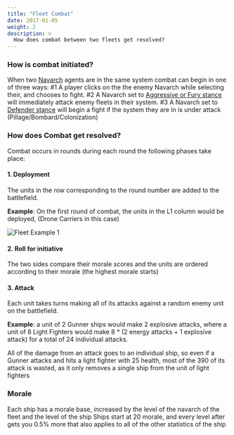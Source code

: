 ```yaml
---
title: "Fleet Combat"
date: 2017-01-05
weight: 2
description: >
  How does combat between two fleets get resolved? 
---
```


### How is combat initiated?
When two [Navarch](/docs/agents/navarch/) agents are in the same system combat can begin in one of three ways:
#1 A player clicks on the the enemy Navarch while selecting their, and chooses to fight.
#2 A Navarch set to [Aggressive or Fury stance](/docs/agents/navarch/#stance) will immediately attack enemy fleets in their system.
#3 A Navarch set to [Defender stance](/docs/agents/navarch/#defender) will begin a fight if the system they are in is under attack (Pillage/Bombard/Colonization)

### How does Combat get resolved?
Combat occurs in rounds during each round the following phases take place:

#### 1. Deployment
The units in the row corresponding to the round number are added to the battlefield.

**Example**: On the first round of combat, the units in the L1 column would be deployed, (Drone Carriers in this case)

![Fleet Example 1](/images/fleet_example_1.PNG)

#### 2. Roll for initiative
The two sides compare their morale scores and the units are ordered according to their morale (the highest morale starts)

#### 3. Attack
Each unit takes turns making all of its attacks against a random enemy unit on the battlefield.

**Example**: a unit of 2 Gunner ships would make 2 explosive attacks, where a unit of 8 Light Fighters would make 8 * (2 energy attacks + 1 explosive attack) for a total of 24 individual attacks. 

All of the damage from an attack goes to an individual ship, so even if a Gunner attacks and hits a light fighter with 25 health, most of the 390 of its attack is wasted, as it only removes a single ship from the unit of light fighters


### Morale
Each ship has a morale base, increased by the level of the navarch of the fleet and the level of the ship
Ships start at 20 morale, and every level after gets you 0.5% more that also applies to all of the other statistics of the ship
